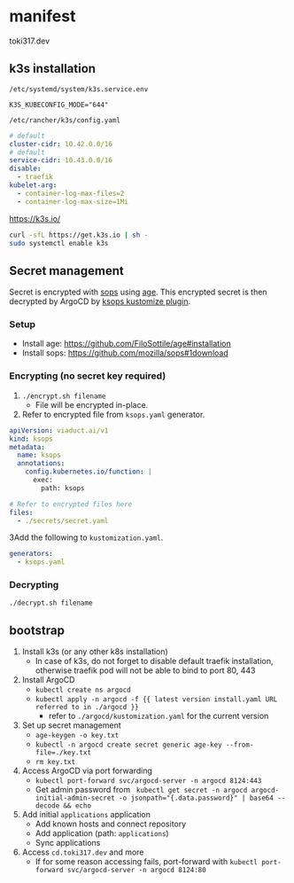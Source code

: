 # manifest

toki317.dev

## k3s installation

`/etc/systemd/system/k3s.service.env`
```
K3S_KUBECONFIG_MODE="644"
```

`/etc/rancher/k3s/config.yaml`
```yaml
# default
cluster-cidr: 10.42.0.0/16
# default
service-cidr: 10.43.0.0/16
disable:
  - traefik
kubelet-arg:
  - container-log-max-files=2
  - container-log-max-size=1Mi
```

https://k3s.io/
```sh
curl -sfL https://get.k3s.io | sh -
sudo systemctl enable k3s
```

## Secret management

Secret is encrypted with [sops](https://github.com/mozilla/sops#encrypting-using-age) using [age](https://github.com/FiloSottile/age).
This encrypted secret is then decrypted by ArgoCD by [ksops kustomize plugin](https://github.com/viaduct-ai/kustomize-sops#argo-cd-integration-).

### Setup

- Install age: https://github.com/FiloSottile/age#installation
- Install sops: https://github.com/mozilla/sops#1download

### Encrypting (no secret key required)

1. `./encrypt.sh filename`
   - File will be encrypted in-place.
2. Refer to encrypted file from `ksops.yaml` generator.

```yaml
apiVersion: viaduct.ai/v1
kind: ksops
metadata:
  name: ksops
  annotations:
    config.kubernetes.io/function: |
      exec:
        path: ksops

# Refer to encrypted files here
files:
  - ./secrets/secret.yaml
```

3Add the following to `kustomization.yaml`.

```yaml
generators:
  - ksops.yaml
```

### Decrypting

`./decrypt.sh filename`

## bootstrap

1. Install k3s (or any other k8s installation)
   - In case of k3s, do not forget to disable default traefik installation, otherwise traefik pod will not be able to bind to port 80, 443
2. Install ArgoCD
   - `kubectl create ns argocd`
   - `kubectl apply -n argocd -f {{ latest version install.yaml URL referred to in ./argocd }}`
     - refer to `./argocd/kustomization.yaml` for the current version
3. Set up secret management
   - `age-keygen -o key.txt`
   - `kubectl -n argocd create secret generic age-key --from-file=./key.txt`
   - `rm key.txt`
4. Access ArgoCD via port forwarding
   - `kubectl port-forward svc/argocd-server -n argocd 8124:443`
   - Get admin password from ` kubectl get secret -n argocd argocd-initial-admin-secret -o jsonpath="{.data.password}" | base64 --decode && echo`
5. Add initial `applications` application
   - Add known hosts and connect repository
   - Add application (path: `applications`)
   - Sync applications
6. Access `cd.toki317.dev` and more
   - If for some reason accessing fails, port-forward with `kubectl port-forward svc/argocd-server -n argocd 8124:80`
